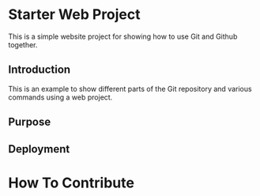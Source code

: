 # Starter Web Project

This is a simple website project for showing how to use Git and Github together.

## Introduction

This is an example to show different parts of the Git repository and various commands using a web project.
## Purpose

## Deployment

# How To Contribute